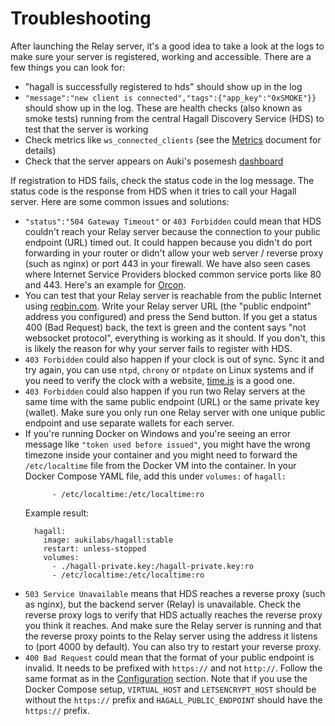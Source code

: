 # Troubleshooting

After launching the Relay server, it's a good idea to take a look at the logs to make sure your server is registered, working and accessible. There are a few things you can look for:

- "hagall is successfully registered to hds" should show up in the log
- `"message":"new client is connected","tags":{"app_key":"0xSMOKE"}}` should show up in the log. These are health checks (also known as smoke tests) running from the central Hagall Discovery Service (HDS) to test that the server is working
- Check metrics like `ws_connected_clients` (see the [Metrics](metrics.md) document for details)
- Check that the server appears on Auki's posemesh
  [dashboard](https://dashboard.auki.network/servers)

If registration to HDS fails, check the status code in the log message. The status code is the response from HDS when it tries to call your Hagall server.
Here are some common issues and solutions:

- `"status":"504 Gateway Timeout"` or `403 Forbidden` could mean that HDS couldn't reach your Relay server because the connection to your public endpoint (URL) timed out. It could happen because you didn't do port forwarding in your router or didn't allow your web server / reverse proxy (such as nginx) or port 443 in your firewall. We have also seen cases where Internet Service Providers blocked common service ports like 80 and 443. Here's an example for [Orcon](https://help.orcon.net.nz/hc/en-us/articles/360005168154-Port-filtering-in-My-Orcon).
- You can test that your Relay server is reachable from the public Internet using [reqbin.com](https://reqbin.com/). Write your Relay server URL (the "public endpoint" address you configured) and press the Send button. If you get a status 400 (Bad Request) back, the text is green and the content says "not websocket protocol", everything is working as it should. If you don't, this is likely the reason for why your server fails to register with HDS.
- `403 Forbidden` could also happen if your clock is out of sync. Sync it and try again, you can use `ntpd`, `chrony` or `ntpdate` on Linux systems and if you need to verify the clock with a website, [time.is](https://time.is) is a good one.
- `403 Forbidden` could also happen if you run two Relay servers at the same time with the same public endpoint (URL) or the same private key (wallet). Make sure you only run one Relay server with one unique public endpoint and use separate wallets for each server.
- If you're running Docker on Windows and you're seeing an error message like `"token used before issued"`, you might have the wrong timezone inside your container and you might need to forward the `/etc/localtime` file from the Docker VM into the container. In your Docker Compose YAML file, add this under `volumes:` of `hagall:`
  ```
        - /etc/localtime:/etc/localtime:ro
  ```
  Example result:
  ```
    hagall:
      image: aukilabs/hagall:stable
      restart: unless-stopped
      volumes:
        - ./hagall-private.key:/hagall-private.key:ro
        - /etc/localtime:/etc/localtime:ro
  ```
- `503 Service Unavailable` means that HDS reaches a reverse proxy (such as nginx), but the backend server (Relay) is unavailable. Check the reverse proxy logs to verify that HDS actually reaches the reverse proxy you think it reaches. And make sure the Relay server is running and that the reverse proxy points to the Relay server using the address it listens to (port 4000 by default). You can also try to restart your reverse proxy.
- `400 Bad Request` could mean that the format of your public endpoint is invalid. It needs to be prefixed with `https://` and not `http://`. Follow the same format as in the [Configuration](configuration.md) section. Note that if you use the Docker Compose setup, `VIRTUAL_HOST` and `LETSENCRYPT_HOST` should be without the `https://` prefix and `HAGALL_PUBLIC_ENDPOINT` should have the `https://` prefix.
